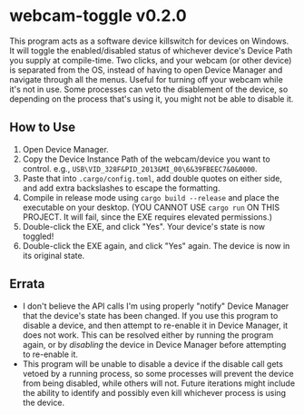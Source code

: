 # webcam-toggle v0.2.0

This program acts as a software device killswitch for devices on Windows. It will toggle the enabled/disabled status of whichever device's Device Path you supply at compile-time. Two clicks, and your webcam (or other device) is separated from the OS, instead of having to open Device Manager and navigate through all the menus. Useful for turning off your webcam while it's not in use. Some processes can veto the disablement of the device, so depending on the process that's using it, you might not be able to disable it.

## How to Use

1. Open Device Manager.
2. Copy the Device Instance Path of the webcam/device you want to control. e.g., `USB\VID_328F&PID_2013&MI_00\6&39FBEEC7&0&0000`.
3. Paste that into `.cargo/config.toml`, add double quotes on either side, and add extra backslashes to escape the formatting.
4. Compile in release mode using `cargo build --release` and place the executable on your desktop. (YOU CANNOT USE `cargo run` ON THIS PROJECT. It will fail, since the EXE requires elevated permissions.)
5. Double-click the EXE, and click "Yes". Your device's state is now toggled!
6. Double-click the EXE again, and click "Yes" again. The device is now in its original state.

## Errata

- I don't believe the API calls I'm using properly "notify" Device Manager that the device's state has been changed. If you use this program to disable a device, and then attempt to re-enable it in Device Manager, it does not work. This can be resolved either by running the program again, or by *disabling* the device in Device Manager before attempting to re-enable it.
- This program will be unable to disable a device if the disable call gets vetoed by a running process, so some processes will prevent the device from being disabled, while others will not. Future iterations might include the ability to identify and possibly even kill whichever process is using the device.